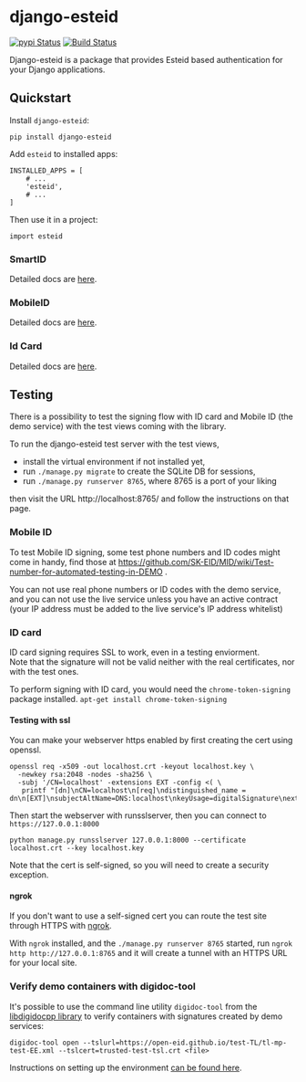 # django-esteid

[![pypi Status](https://badge.fury.io/py/django-esteid.png)](https://badge.fury.io/py/django-esteid)
[![Build Status](https://travis-ci.org/thorgate/django-esteid.svg?branch=master)](https://travis-ci.org/thorgate/django-esteid)

Django-esteid is a package that provides Esteid based authentication for your Django applications.

## Quickstart

Install `django-esteid`:

    pip install django-esteid

Add `esteid` to installed apps:

    INSTALLED_APPS = [
        # ...
        'esteid',
        # ...
    ]

Then use it in a project:

    import esteid

### SmartID

Detailed docs are [here](esteid/smartid/README.md).

### MobileID

Detailed docs are [here](esteid/mobileid/README.md).

### Id Card

Detailed docs are [here](esteid/idcard/README.md).


## Testing

There is a possibility to test the signing flow with ID card 
and Mobile ID (the demo service) with the test views coming with the library.

To run the django-esteid test server with the test views, 
* install the virtual environment if not installed yet,
* run `./manage.py migrate` to create the SQLite DB for sessions,
* run `./manage.py runserver 8765`, where 8765 is a port of your liking

then visit the URL http://localhost:8765/ and follow the instructions on that page.

### Mobile ID

To test Mobile ID signing, some test phone numbers and ID codes might come in handy, 
find those at https://github.com/SK-EID/MID/wiki/Test-number-for-automated-testing-in-DEMO .

You can not use real phone numbers or ID codes with the demo service, and you can not use the live service
unless you have an active contract (your IP address must be added to the live service's IP address whitelist)

### ID card

ID card signing requires SSL to work, even in a testing enviorment.  
Note that the signature will not be valid neither with the real certificates, nor with the test ones. 

To perform signing with ID card, you would need the `chrome-token-signing` package installed.
`apt-get install chrome-token-signing`

#### Testing with ssl
 
You can make your webserver https enabled by first creating the cert using openssl.
```
openssl req -x509 -out localhost.crt -keyout localhost.key \
  -newkey rsa:2048 -nodes -sha256 \
  -subj '/CN=localhost' -extensions EXT -config <( \
   printf "[dn]\nCN=localhost\n[req]\ndistinguished_name = dn\n[EXT]\nsubjectAltName=DNS:localhost\nkeyUsage=digitalSignature\nextendedKeyUsage=serverAuth")
```
Then start the webserver with runsslserver, then you can connect to `https://127.0.0.1:8000`

`python manage.py runsslserver 127.0.0.1:8000 --certificate localhost.crt --key localhost.key`

Note that the cert is self-signed, so you will need to create a security exception.

#### ngrok
If you don't want to use a self-signed cert you can route the test site through HTTPS with [ngrok](https://ngrok.com/). 

With `ngrok` installed, and the `./manage.py runserver 8765` started, run
`ngrok http http://127.0.0.1:8765` and it will create a tunnel with an HTTPS URL for your local site.

### Verify demo containers with digidoc-tool

It's possible to use the command line utility `digidoc-tool` 
from the [libdigidocpp library](https://github.com/open-eid/libdigidocpp/)
to verify containers with signatures created by demo services:
```
digidoc-tool open --tslurl=https://open-eid.github.io/test-TL/tl-mp-test-EE.xml --tslcert=trusted-test-tsl.crt <file>
```
Instructions on setting up the environment 
[can be found here](https://github.com/open-eid/libdigidocpp/wiki/Using-test-TSL-lists#digidoc-toolexe-utility-program).
